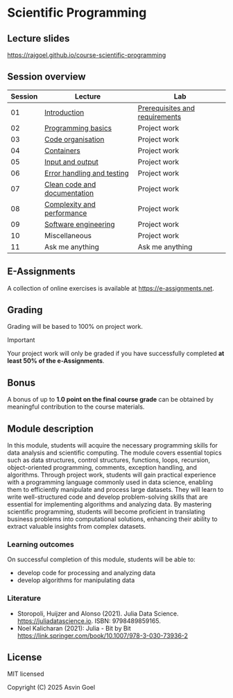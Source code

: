 # Scientific Programming

## Lecture slides

https://rajgoel.github.io/course-scientific-programming

## Session overview

| Session | Lecture                                                                                            | Lab             |
|---------|----------------------------------------------------------------------------------------------------|-----------------|
| 01      | [Introduction](https://rajgoel.github.io/course-scientific-programming/?topic=01-lecture)          | [Prerequisites and requirements](https://rajgoel.github.io/course-scientific-programming/?topic=01-lab)    |
| 02      | [Programming basics](https://rajgoel.github.io/course-scientific-programming/?topic=02-lecture)    | Project work    |
| 03      | [Code organisation](https://rajgoel.github.io/course-scientific-programming/?topic=03-lecture)     | Project work    |
| 04      | [Containers](https://rajgoel.github.io/course-scientific-programming/?topic=04-lecture)            | Project work    |
| 05      | [Input and output](https://rajgoel.github.io/course-scientific-programming/?topic=05-lecture)      | Project work    |
| 06      | [Error handling and testing](https://rajgoel.github.io/course-scientific-programming/?topic=06-lecture)   | Project work    |
| 07      | [Clean code and documentation](https://rajgoel.github.io/course-scientific-programming/?topic=07-lecture) | Project work    |
| 08      | [Complexity and performance](https://rajgoel.github.io/course-scientific-programming/?topic=08-lecture)   | Project work    |
| 09      | [Software engineering](https://rajgoel.github.io/course-scientific-programming/?topic=09-lecture)         | Project work    |
| 10      | Miscellaneous            | Project work    |
| 11      | Ask me anything          | Ask me anything |

## E-Assignments

A collection of online exercises is available at https://e-assignments.net. 

## Grading

Grading will be based to 100% on project work.

> [!IMPORTANT]
> Your project work will only be graded if you have successfully completed **at least 50% of the e-Assignments**.

## Bonus

A bonus of up to **1.0 point on the final course grade** can be obtained by meaningful contribution to the course materials. 

## Module description

In this module, students will acquire the necessary programming skills for data analysis and scientific computing. The module covers essential topics
such as data structures, control structures, functions, loops, recursion, object-oriented programming, comments, exception handling, and
algorithms. Through project work, students will gain practical experience with a programming language commonly used in data science, enabling them to efficiently manipulate and process large datasets. They will learn to write well-structured code and develop problem-solving skills that are essential for implementing
algorithms and analyzing data. By mastering scientific programming, students will become proficient in translating business problems into
computational solutions, enhancing their ability to extract valuable insights from complex datasets.

### Learning outcomes

On successful completion of this module, students will be able to:

- develop code for processing and analyzing data
- develop algorithms for manipulating data

### Literature

- Storopoli, Huijzer and Alonso (2021). Julia Data Science. https://juliadatascience.io. ISBN: 9798489859165.
- Noel Kalicharan (2021): Julia - Bit by Bit
https://link.springer.com/book/10.1007/978-3-030-73936-2

## License

MIT licensed

Copyright (C) 2025 Asvin Goel
